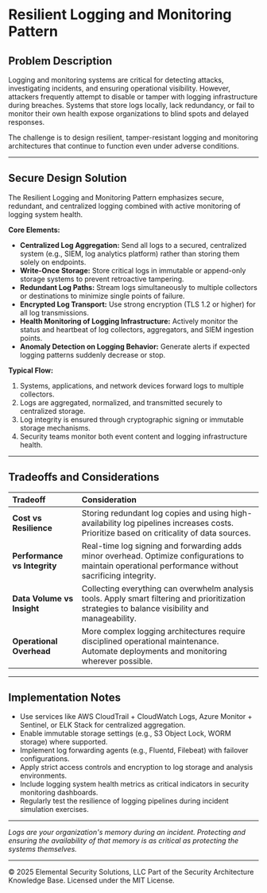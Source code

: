 # Resilient Logging and Monitoring Pattern

## Problem Description

Logging and monitoring systems are critical for detecting attacks, investigating incidents, and ensuring operational visibility. However, attackers frequently attempt to disable or tamper with logging infrastructure during breaches. Systems that store logs locally, lack redundancy, or fail to monitor their own health expose organizations to blind spots and delayed responses.

The challenge is to design resilient, tamper-resistant logging and monitoring architectures that continue to function even under adverse conditions.

---

## Secure Design Solution

The Resilient Logging and Monitoring Pattern emphasizes secure, redundant, and centralized logging combined with active monitoring of logging system health.

**Core Elements:**
- **Centralized Log Aggregation:** Send all logs to a secured, centralized system (e.g., SIEM, log analytics platform) rather than storing them solely on endpoints.
- **Write-Once Storage:** Store critical logs in immutable or append-only storage systems to prevent retroactive tampering.
- **Redundant Log Paths:** Stream logs simultaneously to multiple collectors or destinations to minimize single points of failure.
- **Encrypted Log Transport:** Use strong encryption (TLS 1.2 or higher) for all log transmissions.
- **Health Monitoring of Logging Infrastructure:** Actively monitor the status and heartbeat of log collectors, aggregators, and SIEM ingestion points.
- **Anomaly Detection on Logging Behavior:** Generate alerts if expected logging patterns suddenly decrease or stop.

**Typical Flow:**
1. Systems, applications, and network devices forward logs to multiple collectors.
2. Logs are aggregated, normalized, and transmitted securely to centralized storage.
3. Log integrity is ensured through cryptographic signing or immutable storage mechanisms.
4. Security teams monitor both event content and logging infrastructure health.

---

## Tradeoffs and Considerations

| Tradeoff | Consideration |
|:---------|:--------------|
| **Cost vs Resilience** | Storing redundant log copies and using high-availability log pipelines increases costs. Prioritize based on criticality of data sources. |
| **Performance vs Integrity** | Real-time log signing and forwarding adds minor overhead. Optimize configurations to maintain operational performance without sacrificing integrity. |
| **Data Volume vs Insight** | Collecting everything can overwhelm analysis tools. Apply smart filtering and prioritization strategies to balance visibility and manageability. |
| **Operational Overhead** | More complex logging architectures require disciplined operational maintenance. Automate deployments and monitoring wherever possible. |

---

## Implementation Notes

- Use services like AWS CloudTrail + CloudWatch Logs, Azure Monitor + Sentinel, or ELK Stack for centralized aggregation.
- Enable immutable storage settings (e.g., S3 Object Lock, WORM storage) where supported.
- Implement log forwarding agents (e.g., Fluentd, Filebeat) with failover configurations.
- Apply strict access controls and encryption to log storage and analysis environments.
- Include logging system health metrics as critical indicators in security monitoring dashboards.
- Regularly test the resilience of logging pipelines during incident simulation exercises.

---

*Logs are your organization's memory during an incident. Protecting and ensuring the availability of that memory is as critical as protecting the systems themselves.*



---
© 2025 Elemental Security Solutions, LLC
Part of the Security Architecture Knowledge Base.
Licensed under the MIT License.
